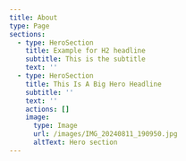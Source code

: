 ```yaml
---
title: About
type: Page
sections:
  - type: HeroSection
    title: Example for H2 headline
    subtitle: This is the subtitle
    text: ''
  - type: HeroSection
    title: This Is A Big Hero Headline
    subtitle: ''
    text: ''
    actions: []
    image:
      type: Image
      url: /images/IMG_20240811_190950.jpg
      altText: Hero section
---
```

